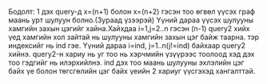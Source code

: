 Бодолт: 
1 дэх query-д x=(n+1) болон x=(n+2) гэсэн тоо өгвөл үүсэх граф маань урт шулуун болно.(Зураад үзээрэй)
Үүний дараа үүсэх шулууны хамгийн захын цэгийг хайна.Хайхдаа
i=1,j=2..n гэсэн (n-1) query2 хийх үед хамгийн хол зайтай нь шулууны хамгийн захын цэг байж таарна. тэр индексийг нь ind гэе.
Үүний дараа
i=ind, j=1..n(j!=ind) байхаар query2 хийнэ. query2-н хариу нь уг тоо нь хэрчмийн үзүүрээс тоолоод хэд дэх тоо гэдгийг нь илэрхийлнэ.
ind дэх тоо маань шулууны эхлэлийн цэг байх үе болон төгсгөлийн цэг байх үеийн 2 хариуг үүсгэхэд хангалттай.